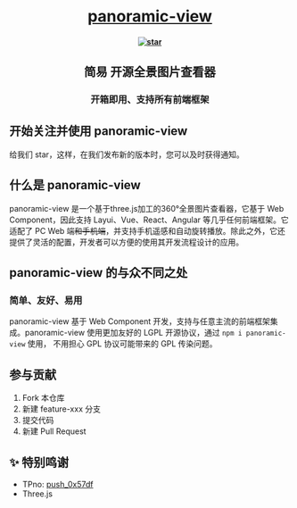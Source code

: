 
<h1 align="center"><a href="https://www.easy-flowable.online/component" target="_blank">panoramic-view</a></h1>
<h4 align="center"><a href='https://gitee.com/iajie/panoramic-view/stargazers'><img src='https://gitee.com/iajie/panoramic-view/badge/star.svg?theme=gvp' alt='star' /></a></h4>

<h2 align="center">简易 开源全景图片查看器</h2>
<h3 align="center">开箱即用、支持所有前端框架</h4>

## 开始关注并使用 panoramic-view

给我们 star，这样，在我们发布新的版本时，您可以及时获得通知。


## 什么是 panoramic-view

panoramic-view 是一个基于three.js加工的360°全景图片查看器，它基于 Web Component，因此支持 Layui、Vue、React、Angular 等几乎任何前端框架。它适配了 PC Web
端~~和手机端~~，并支持手机遥感和自动旋转播放。除此之外，它还提供了灵活的配置，开发者可以方便的使用其开发流程设计的应用。


## panoramic-view 的与众不同之处

### 简单、友好、易用

panoramic-view 基于 Web Component 开发，支持与任意主流的前端框架集成。panoramic-view 使用更加友好的 LGPL 开源协议，通过 `npm i panoramic-view` 使用，
不用担心 GPL 协议可能带来的 GPL 传染问题。

## 参与贡献

1.  Fork 本仓库
2.  新建 feature-xxx 分支
3.  提交代码
4.  新建 Pull Request


## ✨ 特别鸣谢

- TPno: [push_0x57df](https://gitee.com/push_0x57df/TPano.git)
- Three.js
